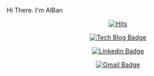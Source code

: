 Hi There. I'm AlBan

<div align=center>

[![Hits](https://hits.seeyoufarm.com/api/count/incr/badge.svg?url=https%3A%2F%2Fgithub.com%2Falbaneo93)](https://hits.seeyoufarm.com)

</div>
<div align=center>

[![Tech Blog Badge](http://img.shields.io/badge/-Tech%20blog-black?style=flat-square&logo=github&link=https://albaneo93.github.io/)](https://albaneo93.github.io/)

[![Linkedin Badge](https://img.shields.io/badge/-LinkedIn-blue?style=flat-square&logo=Linkedin&logoColor=white&link=https://www.linkedin.com/in/seong-yun-byeon-8183a8113/)](https://www.linkedin.com/in/seong-yun-byeon-8183a8113/)

[![Gmail Badge](https://img.shields.io/badge/Gmail-d14836?style=flat-square&logo=Gmail&logoColor=white&link=mailto:albaneo0724@gmail.com)](mailto:albaneo0724@gmail.com)

</div>
